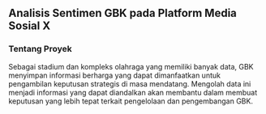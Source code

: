 ## **Analisis Sentimen GBK pada Platform Media Sosial X**

### Tentang Proyek
Sebagai stadium dan kompleks olahraga yang memiliki banyak data, GBK menyimpan informasi berharga yang dapat dimanfaatkan untuk pengambilan keputusan strategis di masa mendatang. Mengolah data ini menjadi informasi yang dapat diandalkan akan membantu dalam membuat keputusan yang lebih tepat terkait pengelolaan dan pengembangan GBK.
